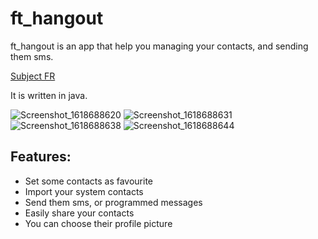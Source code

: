 # ft_hangout

ft_hangout is an app that help you managing your contacts, and sending them sms.

[Subject FR](fr.subject.pdf)

It is written in java.

![Screenshot_1618688620](https://user-images.githubusercontent.com/42534397/115125159-ad041900-9fc6-11eb-89ca-628d9983e616.png)
![Screenshot_1618688631](https://user-images.githubusercontent.com/42534397/115125222-e9377980-9fc6-11eb-8170-b14b3f53df6b.png)
![Screenshot_1618688638](https://user-images.githubusercontent.com/42534397/115125223-eb013d00-9fc6-11eb-9ee0-7febf4078262.png)
![Screenshot_1618688644](https://user-images.githubusercontent.com/42534397/115125225-ec326a00-9fc6-11eb-81e2-d03c184caf59.png)

## Features:
 - Set some contacts as favourite
 - Import your system contacts
 - Send them sms, or programmed messages
 - Easily share your contacts
 - You can choose their profile picture
